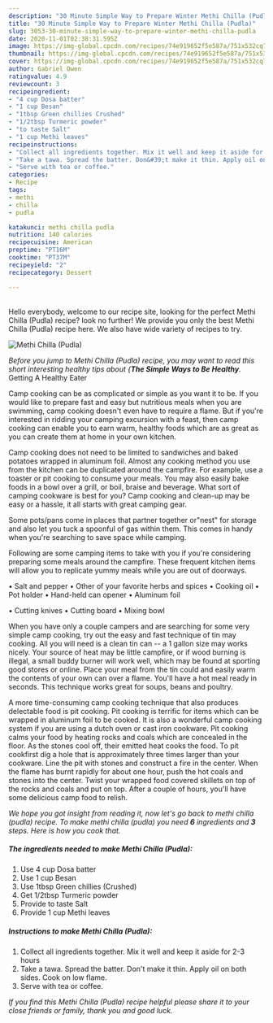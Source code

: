 ```yaml
---
description: "30 Minute Simple Way to Prepare Winter Methi Chilla (Pudla)"
title: "30 Minute Simple Way to Prepare Winter Methi Chilla (Pudla)"
slug: 3053-30-minute-simple-way-to-prepare-winter-methi-chilla-pudla
date: 2020-11-01T02:38:31.595Z
image: https://img-global.cpcdn.com/recipes/74e919652f5e587a/751x532cq70/methi-chilla-pudla-recipe-main-photo.jpg
thumbnail: https://img-global.cpcdn.com/recipes/74e919652f5e587a/751x532cq70/methi-chilla-pudla-recipe-main-photo.jpg
cover: https://img-global.cpcdn.com/recipes/74e919652f5e587a/751x532cq70/methi-chilla-pudla-recipe-main-photo.jpg
author: Gabriel Owen
ratingvalue: 4.9
reviewcount: 3
recipeingredient:
- "4 cup Dosa batter"
- "1 cup Besan"
- "1tbsp Green chillies Crushed"
- "1/2tbsp Turmeric powder"
- "to taste Salt"
- "1 cup Methi leaves"
recipeinstructions:
- "Collect all ingredients together. Mix it well and keep it aside for 2-3 hours"
- "Take a tawa. Spread the batter. Don&#39;t make it thin. Apply oil on both sides. Cook on low flame."
- "Serve with tea or coffee."
categories:
- Recipe
tags:
- methi
- chilla
- pudla

katakunci: methi chilla pudla 
nutrition: 140 calories
recipecuisine: American
preptime: "PT16M"
cooktime: "PT37M"
recipeyield: "2"
recipecategory: Dessert

---
```

<br>
Hello everybody, welcome to our recipe site, looking for the perfect Methi Chilla (Pudla) recipe? look no further! We provide you only the best Methi Chilla (Pudla) recipe here. We also have wide variety of recipes to try.
<br>


![Methi Chilla (Pudla)](https://img-global.cpcdn.com/recipes/74e919652f5e587a/751x532cq70/methi-chilla-pudla-recipe-main-photo.jpg)

<i>Before you jump to Methi Chilla (Pudla) recipe, you may want to read this short interesting healthy tips about {<strong>The Simple Ways to Be Healthy</strong>.</i>
Getting A Healthy Eater

    
Camp cooking can be as complicated or simple as you want it to be. If you would like to prepare fast and easy but nutritious meals when you are swimming, camp cooking doesn't even have to require a flame. But if you're interested in ridding your camping excursion with a feast, then camp cooking can enable you to earn warm, healthy foods which are as great as you can create them at home in your own kitchen.

Camp cooking does not need to be limited to sandwiches and baked potatoes wrapped in aluminum foil.  Almost any cooking method you use from the kitchen can be duplicated around the campfire. For example, use a toaster or pit cooking to consume your meals. You may also easily bake foods in a bowl over a grill, or boil, braise and beverage. What sort of camping cookware is best for you? Camp cooking and clean-up may be easy or a hassle, it all starts with great camping gear.

Some pots/pans come in places that partner together or"nest" for storage and also let you tuck a spoonful of gas within them. This comes in handy when you're searching to save space while camping.

Following are some camping items to take with you if you're considering preparing some meals around the campfire. These frequent kitchen items will allow you to replicate yummy meals while you are out of doorways.

• Salt and pepper
• Other of your favorite herbs and spices
• Cooking oil
• Pot holder
• Hand-held can opener
• Aluminum foil

• Cutting knives
• Cutting board
• Mixing bowl


When you have only a couple campers and are searching for some very simple camp cooking, try out the easy and fast technique of tin may cooking. All you will need is a clean tin can -- a 1 gallon size may works nicely. Your source of heat may be little campfire, or if wood burning is illegal, a small buddy burner will work well, which may be found at sporting good stores or online. Place your meal from the tin could and easily warm the contents of your own can over a flame. You'll have a hot meal ready in seconds.  This technique works great for soups, beans and poultry.

A more time-consuming camp cooking technique that also produces delectable food is pit cooking. Pit cooking is terrific for items which can be wrapped in aluminum foil to be cooked.  It is also a wonderful camp cooking system if you are using a dutch oven or cast iron cookware. Pit cooking calms your food by heating rocks and coals which are concealed in the floor. As the stones cool off, their emitted heat cooks the food. To pit cookfirst dig a hole that is approximately three times larger than your cookware. Line the pit with stones and construct a fire in the center. When the flame has burnt rapidly for about one hour, push the hot coals and stones into the center. Twist your wrapped food covered skillets on top of the rocks and coals and put on top. After a couple of hours, you'll have some delicious camp food to relish.


<i>We hope you got insight from reading it, now let's go back to methi chilla (pudla) recipe. To make methi chilla (pudla) you need <strong>6</strong> ingredients and <strong>3</strong> steps. Here is how you cook that.
</i>

##### The ingredients needed to make Methi Chilla (Pudla):

1. Use 4 cup Dosa batter
1. Use 1 cup Besan
1. Use 1tbsp Green chillies (Crushed)
1. Get 1/2tbsp Turmeric powder
1. Provide to taste Salt
1. Provide 1 cup Methi leaves


##### Instructions to make Methi Chilla (Pudla):

1. Collect all ingredients together. Mix it well and keep it aside for 2-3 hours
1. Take a tawa. Spread the batter. Don&#39;t make it thin. Apply oil on both sides. Cook on low flame.
1. Serve with tea or coffee.




<i>If you find this Methi Chilla (Pudla) recipe helpful please share it to your close friends or family, thank you and good luck.</i>
